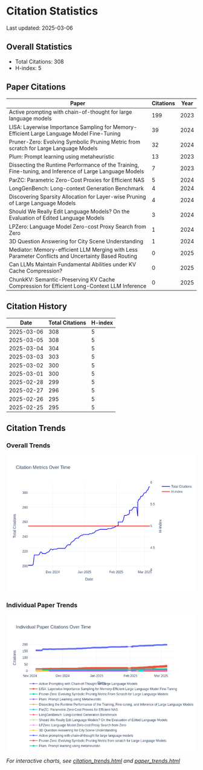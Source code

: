 # Citation Statistics

Last updated: 2025-03-06

## Overall Statistics
- Total Citations: 308
- H-index: 5

## Paper Citations

| Paper | Citations | Year |
| ----- | --------- | ---- |
| Active prompting with chain-of-thought for large language models | 199 | 2023 |
| LISA: Layerwise Importance Sampling for Memory-Efficient Large Language Model Fine-Tuning | 39 | 2024 |
| Pruner-Zero: Evolving Symbolic Pruning Metric from scratch for Large Language Models | 32 | 2024 |
| Plum: Prompt learning using metaheuristic | 13 | 2023 |
| Dissecting the Runtime Performance of the Training, Fine-tuning, and Inference of Large Language Models | 7 | 2023 |
| ParZC: Parametric Zero-Cost Proxies for Efficient NAS | 5 | 2024 |
| LongGenBench: Long-context Generation Benchmark | 4 | 2024 |
| Discovering Sparsity Allocation for Layer-wise Pruning of Large Language Models | 4 | 2024 |
| Should We Really Edit Language Models? On the Evaluation of Edited Language Models | 3 | 2024 |
| LPZero: Language Model Zero-cost Proxy Search from Zero | 1 | 2024 |
| 3D Question Answering for City Scene Understanding | 1 | 2024 |
| Mediator: Memory-efficient LLM Merging with Less Parameter Conflicts and Uncertainty Based Routing | 0 | 2025 |
| Can LLMs Maintain Fundamental Abilities under KV Cache Compression? | 0 | 2025 |
| ChunkKV: Semantic-Preserving KV Cache Compression for Efficient Long-Context LLM Inference | 0 | 2025 |

## Citation History

| Date | Total Citations | H-index |
| ---- | --------------- | ------- |
| 2025-03-06 | 308 | 5 |
| 2025-03-05 | 308 | 5 |
| 2025-03-04 | 304 | 5 |
| 2025-03-03 | 303 | 5 |
| 2025-03-02 | 300 | 5 |
| 2025-03-01 | 300 | 5 |
| 2025-02-28 | 299 | 5 |
| 2025-02-27 | 296 | 5 |
| 2025-02-26 | 295 | 5 |
| 2025-02-25 | 295 | 5 |

## Citation Trends

### Overall Trends
![Citation Trends](citation_trends.png)

### Individual Paper Trends
![Paper Trends](paper_trends.png)

*For interactive charts, see [citation_trends.html](citation_trends.html) and [paper_trends.html](paper_trends.html)*
